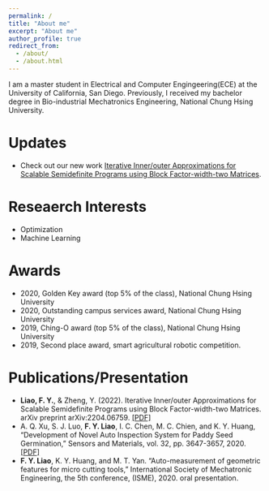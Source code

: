 ```yaml
---
permalink: /
title: "About me"
excerpt: "About me"
author_profile: true
redirect_from: 
  - /about/
  - /about.html
---
```


I am a master student in Electrical and Computer Engingeering(ECE) at the University of California, San Diego. Previously, I received my bachelor degree in Bio-industrial Mechatronics Engineering, National Chung Hsing University.

Updates
======
- Check out our new work [Iterative Inner/outer Approximations for Scalable Semidefinite Programs
using Block Factor-width-two Matrices](https://arxiv.org/pdf/2204.06759.pdf).

Reseaerch Interests
======
- Optimization
- Machine Learning

Awards
======
- 2020, Golden Key award  (top 5% of the class), National Chung Hsing University
- 2020, Outstanding campus services award, National Chung Hsing University
- 2019, Ching-O award (top 5% of the class), National Chung Hsing University
- 2019, Second place award, smart agricultural robotic competition.

Publications/Presentation
======
- **Liao, F. Y.**, & Zheng, Y. (2022). Iterative Inner/outer Approximations for Scalable Semidefinite Programs using Block Factor-width-two Matrices. arXiv preprint arXiv:2204.06759. [[PDF]](https://arxiv.org/pdf/2204.06759.pdf)
- A. Q. Xu, S. J. Luo, **F. Y. Liao**, I. C. Chen, M. C. Chien, and K. Y. Huang, “Development of Novel Auto Inspection System for Paddy Seed Germination,” Sensors and Materials, vol. 32, pp. 3647-3657, 2020. [[PDF]](https://pdfs.semanticscholar.org/5ae2/cbea6367a30d9647330b17ec814a2d5f2e26.pdf)
- **F. Y. Liao**, K. Y. Huang, and M. T. Yan. “Auto-measurement of geometric features for micro cutting tools,” International Society of Mechatronic Engineering, the 5th conference, (ISME), 2020. oral presentation.




